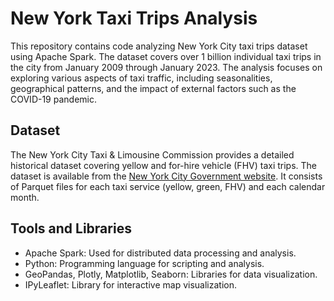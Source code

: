 # New York Taxi Trips Analysis
This repository contains code analyzing New York City taxi trips dataset using Apache Spark. The dataset covers over 1 billion individual taxi trips in the city from January 2009 through January 2023. The analysis focuses on exploring various aspects of taxi traffic, including seasonalities, geographical patterns, and the impact of external factors such as the COVID-19 pandemic.

## Dataset

The New York City Taxi & Limousine Commission provides a detailed historical dataset covering yellow and for-hire vehicle (FHV) taxi trips. The dataset is available from the [New York City Government website](https://www.nyc.gov/site/tlc/about/tlc-trip-record-data.page). It consists of Parquet files for each taxi service (yellow, green, FHV) and each calendar month. 

## Tools and Libraries

- Apache Spark: Used for distributed data processing and analysis.
- Python: Programming language for scripting and analysis.
- GeoPandas, Plotly, Matplotlib, Seaborn: Libraries for data visualization.
- IPyLeaflet: Library for interactive map visualization.
